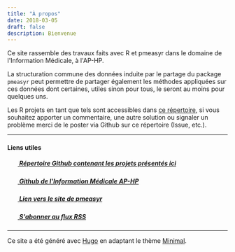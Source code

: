 ```yaml
---
title: "À propos"
date: 2018-03-05
draft: false
description: Bienvenue
---
```




Ce site rassemble des travaux faits avec R et pmeasyr dans le domaine de l'Information Médicale, à l'AP-HP.

La structuration commune des données induite par le partage du package `pmeasyr` peut permettre de partager également les méthodes appliquées sur ces données dont certaines, utiles sinon pour tous, le seront au moins pour quelques uns.


Les R projets en tant que tels sont accessibles dans [ce répertoire](https://github.com/GuillaumePressiat/toudim/tree/master/public/methodes), si vous souhaitez apporter un commentaire, une autre solution ou signaler un problème merci de le poster via Github sur ce répertoire (Issue, etc.).

<hr width = "100%">

<h4>Liens utiles</h4>

<ul><h5><a href = 'https://github.com/GuillaumePressiat/toudim/tree/master/public/methodes'><i class="fa fa-file-code-o">&nbsp;</i>Répertoire Github contenant les projets présentés ici</a></h5></ul>
<ul><h5><a href = 'https://github.com/IM-APHP/'><i class="fa fa-github">&nbsp;</i>Github  de l'Information Médicale AP-HP</a></h5></ul>
<ul><h5><a href = 'https://guillaumepressiat.github.io'><i class="fa fa-leaf">&nbsp;</i>Lien vers le site de pmeasyr</a></h5></ul>
<ul><h5><a href = 'http://toudim.netlify.com/index.xml'><i class="fa fa-rss">&nbsp;</i>S'abonner au flux RSS</a></h5></ul>
<hr width = "100%">

Ce site a été généré avec [Hugo](https://gohugo.io) en adaptant le thème [Minimal](https://github.com/calintat/minimal).
